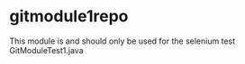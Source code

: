 gitmodule1repo
==============
This module is and should only be used for the selenium test GitModuleTest1.java
